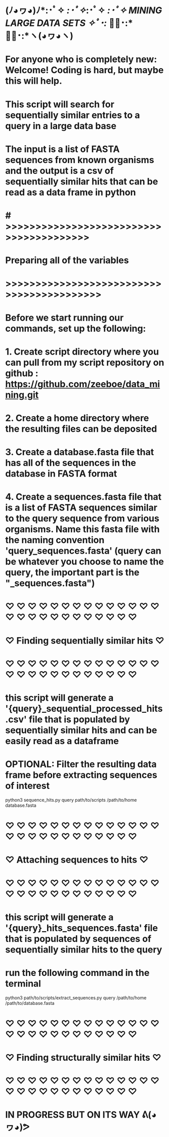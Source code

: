 # (ﾉ◕ヮ◕)ﾉ*:･ﾟ✧ *:･ﾟ✧*:･ﾟ✧ *:･ﾟ✧ MINING LARGE DATA SETS  ✧ﾟ･:* ✧ﾟ･:* ✧ﾟ･:*ヽ(◕ヮ◕ヽ)

# For anyone who is completely new: Welcome! Coding is hard, but maybe this will help.
# This script will search for sequentially similar entries to a query in a large data base
# The input is a list of FASTA sequences from known organisms and the output is a csv of sequentially similar hits that can be read as a data frame in python

# # >>>>>>>>>>>>>>>>>>>>>>>>>>>>>>>>>>>>>>>>
# Preparing all of the variables
# >>>>>>>>>>>>>>>>>>>>>>>>>>>>>>>>>>>>>>>>>>

# Before we start running our commands, set up the following:

# 1. Create script directory where you can pull from my script repository on github : https://github.com/zeeboe/data_mining.git

# 2. Create a home directory where the resulting files can be deposited

# 3. Create a database.fasta file that has all of the sequences in the database in FASTA format

# 4. Create a sequences.fasta file that is a list of FASTA sequences similar to the query sequence from various organisms. Name this fasta file with the naming convention 'query_sequences.fasta' (query can be whatever you choose to name the query, the important part is the "_sequences.fasta")

# ♡ ♡ ♡ ♡ ♡ ♡ ♡ ♡ ♡ ♡ ♡ ♡ ♡ ♡ ♡ ♡ ♡ ♡ ♡ ♡ ♡ ♡ ♡ ♡ ♡ ♡ 
# ♡        Finding sequentially similar hits        ♡ 
# ♡ ♡ ♡ ♡ ♡ ♡ ♡ ♡ ♡ ♡ ♡ ♡ ♡ ♡ ♡ ♡ ♡ ♡ ♡ ♡ ♡ ♡ ♡ ♡ ♡ ♡  

# this script will generate a '{query}_sequential_processed_hits.csv' file that is populated by sequentially similar hits and can be easily read as a dataframe
# OPTIONAL: Filter the resulting data frame before extracting sequences of interest

python3 sequence_hits.py query path/to/scripts /path/to/home database.fasta


# ♡ ♡ ♡ ♡ ♡ ♡ ♡ ♡ ♡ ♡ ♡ ♡ ♡ ♡ ♡ ♡ ♡ ♡ ♡ ♡ ♡ ♡ ♡ ♡ ♡ ♡ 
# ♡            Attaching sequences to hits          ♡ 
# ♡ ♡ ♡ ♡ ♡ ♡ ♡ ♡ ♡ ♡ ♡ ♡ ♡ ♡ ♡ ♡ ♡ ♡ ♡ ♡ ♡ ♡ ♡ ♡ ♡ ♡ 

# this script will generate a '{query}_hits_sequences.fasta' file that is populated by sequences of sequentially similar hits to the query

# run the following command in the terminal
python3 path/to/scripts/extract_sequences.py query /path/to/home /path/to/database.fasta


# ♡ ♡ ♡ ♡ ♡ ♡ ♡ ♡ ♡ ♡ ♡ ♡ ♡ ♡ ♡ ♡ ♡ ♡ ♡ ♡ ♡ ♡ ♡ ♡ ♡ ♡ 
# ♡        Finding structurally similar hits        ♡ 
# ♡ ♡ ♡ ♡ ♡ ♡ ♡ ♡ ♡ ♡ ♡ ♡ ♡ ♡ ♡ ♡ ♡ ♡ ♡ ♡ ♡ ♡ ♡ ♡ ♡ ♡ 

# IN PROGRESS BUT ON ITS WAY ᕕ(◕ヮ◕)ᕗ
